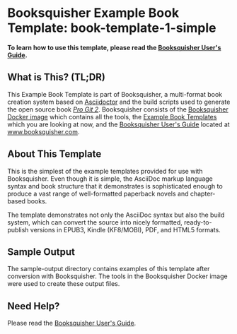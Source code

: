 # Booksquisher Example Book Template: book-template-1-simple

**To learn how to use this template, please read the [Booksquisher User's Guide](https://www.booksquisher.com/).**

## What is This? (TL;DR)

This Example Book Template is part of Booksquisher, a multi-format book creation system based on [Asciidoctor](https://asciidoctor.org/) and the build scripts used to generate the open source book _[Pro Git 2](https://git-scm.com/book/en/v2)_. Booksquisher consists of the [Booksquisher Docker image](https://hub.docker.com/r/marmor/booksquisher) which contains all the tools, the [Example Book Templates](https://github.com/mmarmor/booksquisher-example-book-templates) which you are looking at now, and the [Booksquisher User's Guide](https://www.booksquisher.com/) located at www.booksquisher.com.

## About This Template

This is the simplest of the example templates provided for use with Booksquisher. Even though it is simple, the AsciiDoc markup language syntax and book structure that it demonstrates is sophisticated enough to produce a vast range of well-formatted paperback novels and chapter-based books.

The template demonstrates not only the AsciiDoc syntax but also the build system, which can convert the source into nicely formatted, ready-to-publish versions in EPUB3, Kindle (KF8/MOBI), PDF, and HTML5 formats.

## Sample Output

The sample-output directory contains examples of this template after conversion with Booksquisher. The tools in the Booksquisher Docker image were used to create these output files.

## Need Help?

Please read the [Booksquisher User's Guide](https://www.booksquisher.com/). 